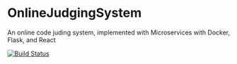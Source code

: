 # OnlineJudgingSystem
An online code juding system, implemented with Microservices with Docker, Flask, and React

[![Build Status](https://travis-ci.org/vannesschancc/testdriven-app.svg?branch=master)](https://travis-ci.org/vannesschancc/testdriven-app)
